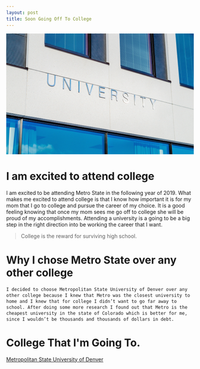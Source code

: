 ```yaml
---
layout: post
title: Soon Going Off To College 
---
```


![College](/images/architecture-building-campus-356086.jpg)

# I am excited to attend college

I am excited to be attending Metro State in the following year of 2019. What makes me excited to attend college is that I know how important it is for my mom that I go to college and pursue the career of my choice. It is a good feeling knowing that once my mom sees me go off to college she will be proud of my accomplishments. Attending a university is a going to be a big step in the right direction into be working the career that I want.  

> College is the reward for surviving high school.

# Why I chose Metro State over any other college

	I decided to choose Metropolitan State University of Denver over any other college because I knew that Metro was the closest university to home and I knew that for college I didn’t want to go far away to school. After doing some more research I found out that Metro is the cheapest university in the state of Colorado which is better for me, since I wouldn’t be thousands and thousands of dollars in debt. 

# College That I'm Going To.

[Metropolitan State University of Denver](https://msudenver.edu/)

